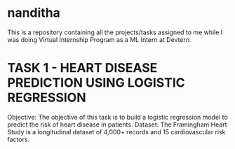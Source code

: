 # nanditha

This is a repository containing all the projects/tasks assigned to me while I was doing Virtual Internship Program as a ML Intern at Devtern.

# TASK 1 - HEART DISEASE PREDICTION USING LOGISTIC REGRESSION
Objective: The objective of this task is to build a logistic regression model to predict the risk of heart disease in patients. Dataset: The Framingham Heart Study is a longitudinal dataset of 4,000+ records and 15 cardiovascular risk factors.
